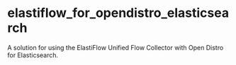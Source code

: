 # elastiflow_for_opendistro_elasticsearch

A solution for using the ElastiFlow Unified Flow Collector with Open Distro for Elasticsearch.
